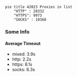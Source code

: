 
```mermaid
pie title 42023 Proxies in list
    "HTTP" : 28332
    "HTTPS": 9973
    "SOCKS" : 10368
```

### Some Info
#### Average Timeout

- mixed: 3.9s
- http: 2.2s
- https: 8.1s
- socks: 6.3s